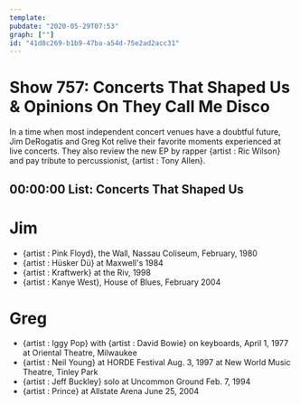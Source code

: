 ```yaml
---
template: 
pubdate: "2020-05-29T07:53"
graph: [""]
id: "41d8c269-b1b9-47ba-a54d-75e2ad2acc31"
---
```






# Show 757: Concerts That Shaped Us & Opinions On They Call Me Disco

In a time when most independent concert venues have a doubtful future, Jim DeRogatis and Greg Kot relive their favorite moments experienced at live concerts. They also review the new EP by rapper {artist : Ric Wilson} and pay tribute to percussionist, {artist : Tony Allen}.



## 00:00:00 List: Concerts That Shaped Us




# Jim

- {artist : Pink Floyd}, the Wall, Nassau Coliseum, February, 1980
- {artist : Hüsker Dü} at Maxwell's 1984
- {artist : Kraftwerk} at the Riv, 1998
- {artist : Kanye West}, House of Blues, February 2004




# Greg

- {artist : Iggy Pop} with {artist : David Bowie} on keyboards, April 1, 1977 at Oriental Theatre, Milwaukee
- {artist : Neil Young} at HORDE Festival Aug. 3, 1997 at New World Music Theatre, Tinley Park
- {artist : Jeff Buckley} solo at Uncommon Ground Feb. 7, 1994
- {artist : Prince} at Allstate Arena June 25, 2004